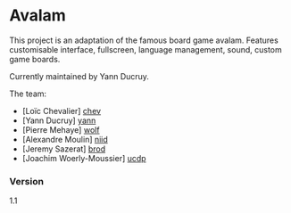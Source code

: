 # Avalam

This project is an adaptation of the famous board game avalam.
Features customisable interface, fullscreen, language management, sound, custom game boards.

Currently maintained by Yann Ducruy.

The team:
  - [Loïc Chevalier] [chev]
  - [Yann Ducruy] [yann]
  - [Pierre Mehaye] [wolf]
  - [Alexandre Moulin] [niid]
  - [Jeremy Sazerat] [brod]
  - [Joachim Woerly-Moussier] [ucdp]

   [chev]: <https://github.com/Granhyt>
   [yann]: <https://github.com/yannou38>
   [wolf]: <https://github.com/Mehaye-Pierre>
   [niid]: <https://github.com/Niid>
   [brod]: <https://github.com/IQbrod>
   [ucdp]: <https://github.com/UCDP-Brony>

### Version
1.1
